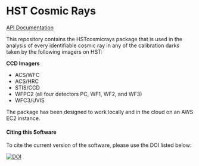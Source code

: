 # HST Cosmic Rays
[API Documentation](https://nmiles2718.github.io/hst_cosmic_rays/)

This repository contains the HSTcosmicrays package that is used in the analysis
of every identifiable cosmic ray in any of the calibration darks taken by the 
following imagers on HST:

**CCD Imagers**
- ACS/WFC
- ACS/HRC
- STIS/CCD
- WFPC2 (all four detectors PC, WF1, WF2, and WF3)
- WFC3/UVIS

The package has been designed to work locally and in the cloud on an AWS EC2 
instance.

#### Citing this Software
To cite the current version of the software, please use the DOI listed below:

[![DOI](https://zenodo.org/badge/138894262.svg)](https://zenodo.org/badge/latestdoi/138894262)
